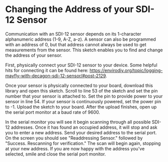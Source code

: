 # Changing the Address of your SDI-12 Sensor

Communication with an SDI-12 sensor depends on its 1-character alphanumeric address (1-9, A-Z, a-z).  A sensor can also be programmed with an address of 0, but that address cannot always be used to get measurements from the sensor.  This sketch enables you to find and change the address of your sensor.

First, physically connect your SDI-12 sensor to your device.  Some helpful hits for connecting it can be found here:  https://envirodiy.org/topic/logging-mayfly-with-decagon-sdi-12-sensor/#post-2129.

Once your sensor is physically connected to your board, download this library and open this sketch.  Scroll to line 53 of the sketch and set the pin number that your sensor is attached to.  Set the pin to provide power to your sensor in line 54.  If your sensor is continuously powered, set the power pin to -1.  Upload the sketch to your board.  After the upload finishes, open up the serial port monitor at a baud rate of 9600.

In the serial monitor you will see it begin scanning through all possible SDI-12 addresses.  Once it has found an occupied address, it will stop and ask you to enter a new address.  Send your desired address to the serial port.  On the screen you should see "Readdressing Sensor." followed by "Success.  Rescanning for verification."  The scan will begin again, stopping at your new address.  If you are now happy with the address you've selected, smile and close the serial port monitor.
